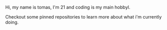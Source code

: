 Hi, my name is tomas, I'm 21 and coding is my main hobbyl.

Checkout some pinned repositories to learn more about what i'm currently doing.
